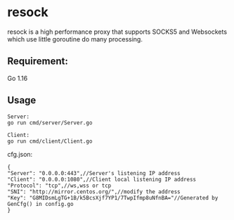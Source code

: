 # resock
resock is a high performance proxy that supports SOCKS5 and Websockets which use little goroutine do many processing.

## Requirement: 
Go 1.16 

## Usage

```shell
Server:
go run cmd/server/Server.go

Client:
go run cmd/client/Client.go
```

cfg.json:
```json5
{
"Server": "0.0.0.0:443",//Server's listening IP address
"Client": "0.0.0.0:1080",//Client local listening IP address
"Protocol": "tcp",//ws,wss or tcp
"SNI": "http://mirror.centos.org/",//modify the address
"Key": "G8MIDsmLgTG+1B/k5BcsXjf7YP1/7TwpIfmp8uNfnBA="//Generated by GenCfg() in config.go
}
```